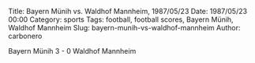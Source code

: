 Title: Bayern Münih vs. Waldhof Mannheim, 1987/05/23
Date: 1987/05/23 00:00
Category: sports
Tags: football, football scores, Bayern Münih, Waldhof Mannheim
Slug: bayern-munih-vs-waldhof-mannheim
Author: carbonero


Bayern Münih 3 - 0 Waldhof Mannheim
